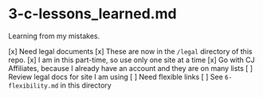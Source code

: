 
# 3-c-lessons_learned.md

Learning from my mistakes.

[x] Need legal documents
    [x] These are now in the `/legal` directory of this repo.
[x] I am in this part-time, so use only one site at a time
    [x] Go with CJ Affiliates, because I already have an account and they are on many lists
[ ] Review legal docs for site I am using
[ ] Need flexible links
    [ ] See `6-flexibility.md` in this directory


